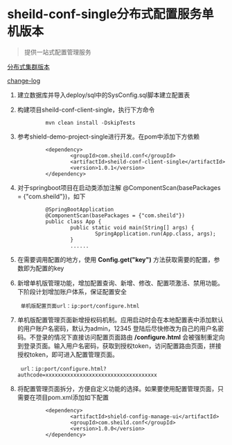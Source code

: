 # sheild-conf-single分布式配置服务单机版本

>提供一站式配置管理服务

[分布式集群版本](https://github.com/TaXueWWL/shield-conf)

[change-log](./CHANGE-LOG.md)
		
1. 建立数据库并导入deploy/sql中的SysConfig.sql脚本建立配置表
2. 构建项目sheild-conf-client-single，执行下方命令

                mvn clean install -DskipTests

4. 参考shield-demo-project-single进行开发。在pom中添加下方依赖

                <dependency>
                        <groupId>com.sheild.conf</groupId>
                        <artifactId>sheild-conf-client-single</artifactId>
                        <version>1.0.1</version>
                </dependency>

5. 对于springboot项目在启动类添加注解 @ComponentScan(basePackages = {"com.sheild"})，如下

                @SpringBootApplication
                @ComponentScan(basePackages = {"com.sheild"})
                public class App {
                        public static void main(String[] args) {
                                SpringApplication.run(App.class, args);
                        }
                        ......

6. 在需要调用配置的地方，使用 **Config.get("key")** 方法获取需要的配置，参数即为配置的key
7. 新增单机版管理功能，增加配置查询、新增、修改、配置项激活、禁用功能。下阶段计划增加账户体系，保证配置安全

        单机版配置页面url：ip:port/configure.html
        
8. 单机版配置管理页面新增授权码机制。应用启动时会在本地配置表中添加默认的用户账户名密码，默认为admin，12345
登陆后尽快修改为自己的用户名密码。不登录的情况下直接访问配置页面路由   **/configure.html** 会被强制重定向
到登录页面。输入用户名密码，获取到授权token，访问配置路由页面，拼接授权token，即可进入配置管理页面。

        url：ip:port/configure.html?authcode=xxxxxxxxxxxxxxxxxxxxxxxxxxxxxxxxxxxx      
9. 将配置管理页面拆分，方便自定义功能的选择。如果要使用配置管理页面，只需要在项目pom.xml添加如下配置

                <dependency>
                        <artifactId>shield-config-manage-ui</artifactId>
                        <groupId>com.sheild.conf</groupId>
                        <version>1.0.0</version>
                </dependency>